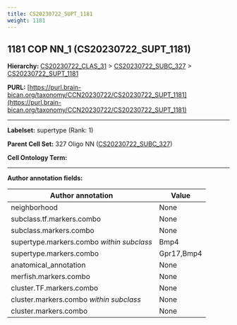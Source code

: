 ```yaml
---
title: CS20230722_SUPT_1181
weight: 1181
---
```

## 1181 COP NN_1 (CS20230722_SUPT_1181)
<b>Hierarchy: </b>
[CS20230722_CLAS_31](../CS20230722_CLAS_31) >
[CS20230722_SUBC_327](../CS20230722_SUBC_327) >
[CS20230722_SUPT_1181](../CS20230722_SUPT_1181)

**PURL:** [https://purl.brain-bican.org/taxonomy/CCN20230722/CS20230722_SUPT_1181](https://purl.brain-bican.org/taxonomy/CCN20230722/CS20230722_SUPT_1181)

---


**Labelset:** supertype (Rank: 1)

**Parent Cell Set:** 327 Oligo NN ([CS20230722_SUBC_327](../CS20230722_SUBC_327))



**Cell Ontology Term:** 

[MARKER GENES.]: #


---

[TRANSFERRED ANNOTATIONS.]: #


[AUTHOR ANNOTATION FIELDS.]: #


**Author annotation fields:**

| Author annotation | Value |
|-------------------|-------|
|neighborhood|None|
|subclass.tf.markers.combo|None|
|subclass.markers.combo|None|
|supertype.markers.combo _within subclass_|Bmp4|
|supertype.markers.combo|Gpr17,Bmp4|
|anatomical_annotation|None|
|merfish.markers.combo|None|
|cluster.TF.markers.combo|None|
|cluster.markers.combo _within subclass_|None|
|cluster.markers.combo|None|
